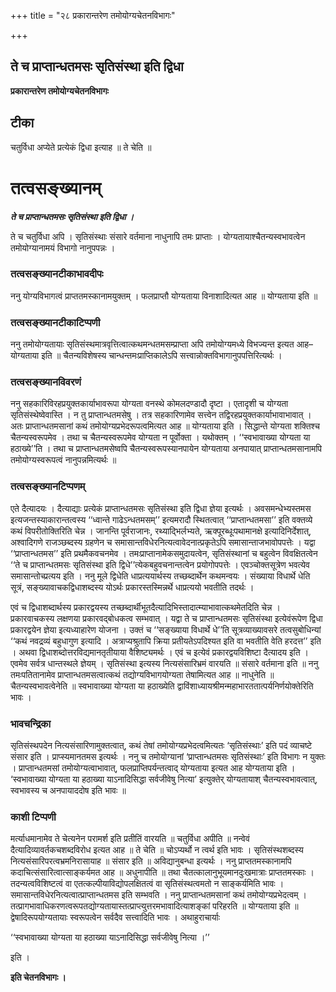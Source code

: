 +++
title = "२८ प्रकारान्तरेण तमोयोग्यचेतनविभागः"

+++


## ते च प्राप्तान्धतमसः सृतिसंस्था इति द्विधा

**प्रकारान्तरेण तमोयोग्यचेतनविभागः**

## **टीका**

चतुर्विधा अप्येते प्रत्येकं द्विधा इत्याह ॥ ते चेति ॥

# **तत्वसङ्ख्यानम्**

***ते च प्राप्तान्धतमसः सृतिसंस्था इति द्विधा ।***

ते च चतुर्विधा अपि । सृतिसंस्थाः संसारे वर्तमाना नाधुनापि तमः प्राप्ताः । योग्यतायाश्चैतन्यस्वभावत्वेन तमोयोग्यानामयं विभागो नानुपपन्नः ।

### **तत्वसङ्ख्यानटीकाभावदीपः**

ननु योग्यविभागत्वं प्राप्ततमस्कानामयुक्तम् । फलप्राप्तौ योग्यताया विनाशादित्यत आह ॥ योग्यताया इति ॥

### **तत्वसङ्ख्यानटीकाटिप्पणी**

ननु तमोयोग्यतायाः सृतिसंस्थमात्रवृत्तित्वात्कथमन्धतमसम्प्राप्ता अपि तमोयोग्यमध्ये विभज्यन्त इत्यत आह– योग्यताया इति ॥ चैतन्यविशेषस्य चान्धन्तमःप्राप्तिकालेऽपि सत्त्वान्नोक्तविभागानुपपत्तिरित्यर्थः ।

### **तत्वसङ्ख्यानविवरणं**

ननु सहकारिविरहप्रयुक्तकार्याभावरूपा योग्यता वनस्थे कोमलदण्डादौ दृष्टा । एतादृशी च योग्यता सृतिसंस्थेष्वेवास्ति । न तु प्राप्तान्धतमसेषु । तत्र सहकारिणामेव सत्त्वेन तद्विरहप्रयुक्तकार्याभावाभावात् । अतः प्राप्तान्धतमसानां कथं तमोयोग्यप्रभेदरूपत्वमित्यत आह ॥ योग्यताया इति । सिद्धान्ते योग्यता शक्तिश्च चैतन्यस्वरूपमेव । तथा च चैतन्यस्वरूपमेव योग्यता न पूर्वोक्ता । यथोक्तम् । ‘‘स्वभावाख्या योग्यता या हठाख्ये’’ति । तथा च प्राप्तान्धतमसेष्वपि चैतन्यस्वरूपस्यानपायेन योग्यताया अनपायात् प्राप्तान्धतमसानामपि तमोयोग्यस्वरूपत्वं नानुपन्नमित्यर्थः ॥

### **तत्वसङ्ख्यानटिप्पणम्**

एते दैत्यादयः । दैत्याद्याः प्रत्येकं प्राप्तान्धतमसः सृतिसंस्था इति द्विधा ज्ञेया इत्यर्थः । अवसमन्धेभ्यस्तमस इत्यजन्तस्याकारान्तत्वस्य ‘‘ध्वान्ते गाढेऽन्धतमसम्’’ इत्यमरादौ स्थितत्वात् ‘‘प्राप्तान्धतमसा’’ इति वक्तव्ये कथं विपरीतोक्तिरिति चेन्न । जानन्ति पूर्वराजानः, रथ्याद्भिर्लभ्यते, ऋक्पूरब्धूःपथामानक्षे इत्यादिनिर्देशात्, अश्वादिगणे राजञ्छब्दस्य ग्रहणेन च समासान्तविधेरनित्यत्वावेदनात्प्रकृतेऽपि समासान्ताजभावोपपत्तेः । यद्वा ‘‘प्राप्तान्धतमस’’ इति प्रथमैकवचनमेव । तमःप्राप्तानामेकसमुदायत्वेन, सृतिसंस्थानां च बहुत्वेन विवक्षितत्वेन ‘‘ते च प्राप्तान्धतमसः सृतिसंस्था इति द्विधे’’त्येकबहुवचनान्तत्वेन प्रयोगोपपत्तेः । एवञ्चोक्तसूत्रेण भवत्येव समासान्तोच्प्रत्यय इति । ननु मूले द्विधेति धाप्रत्ययार्थस्य तच्छब्दार्थेन कथमन्वयः । संख्याया विधार्थे धेति सूत्रं, सङ्ख्यावाचकद्विधाशब्दस्य योऽर्थः प्रकारस्तस्मिन्नर्थे धाप्रत्ययो भवतीति तदर्थः ।

एवं च द्विधाशब्दार्थस्य प्रकारद्वयस्य तच्छब्दार्थीभूतदैत्यादिभिस्तादात्म्याभावात्कथमेतदिति चेन्न । प्रकारवाचकस्य लक्षणया प्रकारवद्बोधकत्व सम्भवात् । यद्वा ते च प्राप्तान्धतमसः सृतिसंस्था इत्येवंरूपेण द्विधा प्रकारद्वयेन ज्ञेया इत्यध्याहारेण योजना । उक्तं च ‘‘सङ्ख्याया विधार्थे धे’’ति सूत्रव्याख्यावसरे तत्वसुबोधिन्यां ‘‘कथं नवद्रव्यं बहुधागुण इत्यादि । अत्राप्यश्रुतापि क्रिया प्रतीयतेऽपदिश्यत इति वा भवतीति वेति हरदत्त’’ इति । अथवा द्विधाशब्दोत्तरविद्यमानतृतीयाया वैशिष्ट्यमर्थः । एवं च इत्येवं प्रकारद्वयविशिष्टा दैत्यादय इति । एवमेव सर्वत्र धान्तस्थले ज्ञेयम् । सृतिसंस्था इत्यस्य नित्यसंसारिभ्रमं वारयति ॥ संसारे वर्तमाना इति ॥ ननु तमःपतितानामेव प्राप्तान्धतमसत्वात्कथं तद्योग्यविभागयोग्यता तेषामित्यत आह ॥ नाधुनेति ॥ चैतन्यस्वभावत्वेनेति ॥ स्वभावाख्या योग्यता या हठाख्येति द्वाविंशाध्यायश्रीमन्महाभारततात्पर्यनिर्णयोक्तेरिति भावः ।

### **भावचन्द्रिका**

सृतिसंस्थपदेन नित्यसंसारिणामुक्तत्वात्, कथं तेषां तमोयोग्यप्रभेदत्वमित्यतः ‘सृतिसंस्थाः’ इति पदं व्याचष्टे संसार इति । प्राप्स्यमानतमस इत्यर्थः । ननु च तमोयोग्यानां ‘प्राप्तान्धतमसः सृतिसंस्थाः’ इति विभागः न युक्तः । प्राप्तान्धतमसां तमोयोग्यत्वाभावात्, फलप्राप्तिपर्यन्तत्वाद् योग्यताया इत्यत आह योग्यताया इति । ‘स्वभावाख्या योग्यता या हठाख्या याऽनादिसिद्धा सर्वजीवेषु नित्या’ इत्युक्तेर् योग्यतायाश् चैतन्यस्वभावत्वात्, स्वभावस्य च अनपायाददोष इति भावः ॥

### **काशी टिप्पणी**

मर्त्याधमानामेव ते चेत्यनेन परामर्श इति प्रतीतिं वारयति ॥ चतुर्विधा अपीति ॥ नन्वेवं दैत्यादिव्यावर्तकचशब्दविरोध इत्यत आह ॥ ते चेति ॥ चोऽप्यर्थो न त्वर्थ इति भावः । सृतिसंस्थशब्दस्य नित्यसंसारिपरत्वभ्रमनिरासायाह ॥ संसार इति ॥ अविद्यानुबन्धा इत्यर्थः । ननु प्राप्ततमस्कानामपि कदाचित्संसारित्वात्साङ्कर्यमत आह ॥ अधुनापीति ॥ तथा चैतत्कालानुभूयमानदुःखमात्राः प्राप्ततमस्काः । तदन्यत्वविशिष्टत्वं वा एतत्कल्पीयाविद्योपलक्षितत्वं वा सृतिसंस्थत्वमतो न साङ्कर्यमिति भावः । समासान्तविधेरनित्यत्वात्प्राप्तान्धतमस इति सम्भवति । ननु प्राप्तान्धतमसानां कथं तमोयोग्यप्रभेदत्वम् । तत्प्रागभावाधिकरणत्वरूपतद्योग्यतायास्तत्प्राप्त्युत्तरमभावादित्याशङ्कां परिहरति ॥ योग्यताया इति ॥ द्वेषादिरूपयोग्यतायाः स्वरूपत्वेन सर्वदैव सत्त्वादिति भावः । अथाहुराचार्याः

‘‘स्वभावाख्या योग्यता या हठाख्या याऽनादिसिद्धा सर्वजीवेषु नित्या ।’’

इति ।

**इति चेतनविभागः ।**

